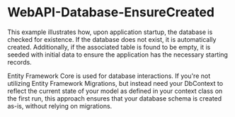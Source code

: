 # WebAPI-Database-EnsureCreated

This example illustrates how, upon application startup, the database is checked for existence. If the database does not exist, it is automatically created. Additionally, if the associated table is found to be empty, it is seeded with initial data to ensure the application has the necessary starting records.

Entity Framework Core is used for database interactions. If you're not utilizing Entity Framework Migrations, but instead need your DbContext to reflect the current state of your model as defined in your context class on the first run, this approach ensures that your database schema is created as-is, without relying on migrations.
